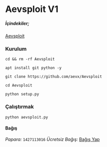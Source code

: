 # Aevsploit V1

##### İçindekiler;

[Aevsploit](https://www.hizliresim.com/7am7siz)


### Kurulum

```
cd && rm -rf Aevsploit
```

```
apt install git python -y
```

```
git clone https://github.com/aevx/Aevsploit
```
```
cd Aevsploit
```

```
python setup.py
```

### Çalıştırmak

```
python aevsploit.py
```

#### Bağış

_Papara:_ ```1427113016```
_Ücretsiz Bağış:_ [Bağış Yap](https://ay.link/8Ls5)

